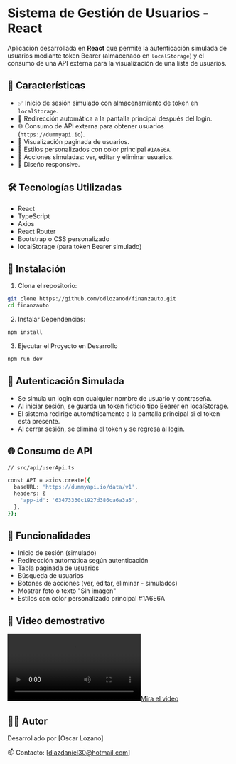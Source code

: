 # Sistema de Gestión de Usuarios - React

Aplicación desarrollada en **React** que permite la autenticación simulada de usuarios mediante token Bearer (almacenado en `localStorage`) y el consumo de una API externa para la visualización de una lista de usuarios.

## 🧩 Características

- ✅ Inicio de sesión simulado con almacenamiento de token en `localStorage`.
- 🔄 Redirección automática a la pantalla principal después del login.
- 🌐 Consumo de API externa para obtener usuarios (`https://dummyapi.io`).
- 📄 Visualización paginada de usuarios.
- 🎨 Estilos personalizados con color principal `#1A6E6A`.
- 🔧 Acciones simuladas: ver, editar y eliminar usuarios.
- 📱 Diseño responsive.

## 🛠️ Tecnologías Utilizadas

- React
- TypeScript
- Axios
- React Router
- Bootstrap o CSS personalizado
- localStorage (para token Bearer simulado)

## 🚀 Instalación

1. Clona el repositorio:

```bash
git clone https://github.com/odlozanod/finanzauto.git
cd finanzauto
```

2. Instalar Dependencias:

```bash
npm install
```

3. Ejecutar el Proyecto en Desarrollo

```bash
npm run dev
```

## 🔐 Autenticación Simulada
 
- Se simula un login con cualquier nombre de usuario y contraseña.
- Al iniciar sesión, se guarda un token ficticio tipo Bearer en localStorage.
- El sistema redirige automáticamente a la pantalla principal si el token está presente.
- Al cerrar sesión, se elimina el token y se regresa al login.

## 🌐 Consumo de API
 
```bash
// src/api/userApi.ts

const API = axios.create({
  baseURL: 'https://dummyapi.io/data/v1',
  headers: {
    'app-id': '63473330c1927d386ca6a3a5', 
  },
});

```

## 📸 Funcionalidades
 
- Inicio de sesión (simulado)
- Redirección automática según autenticación
- Tabla paginada de usuarios
- Búsqueda de usuarios
- Botones de acciones (ver, editar, eliminar - simulados)
- Mostrar foto o texto "Sin imagen"
- Estilos con color personalizado principal #1A6E6A

## 📸 Video demostrativo

[![Mira el video](https://micertificacion.com/wp-content/uploads/2025/05/2025-05-20-07-27-49.mp4)]([https://www.youtube.com/watch?v=ID_DEL_VIDEO](https://micertificacion.com/wp-content/uploads/2025/05/2025-05-20-07-27-49.mp4))


## 🧑‍💻 Autor

Desarrollado por [Oscar Lozano]

📫 Contacto: [diazdaniel30@hotmail.com]

